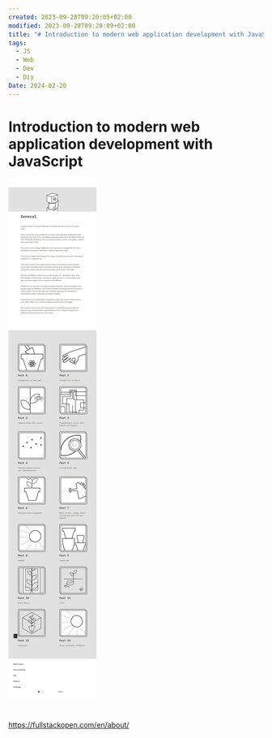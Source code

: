 ```yaml
---
created: 2023-09-28T09:20:05+02:00
modified: 2023-09-28T09:20:09+02:00
title: "# Introduction to modern web application development with JavaScript"
tags:
  - JS
  - Web
  - Dev
  - Diy
Date: 2024-02-20
---
```


# Introduction to modern web application development with JavaScript

![](../_asset/2023-09-28_modernWebApplicationDevelopmentJavaScript_image_1.png)
# 

<https://fullstackopen.com/en/about/>
